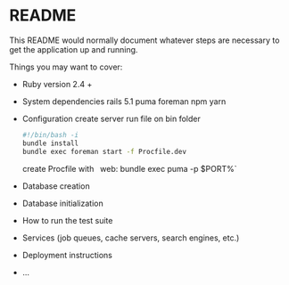 # README

This README would normally document whatever steps are necessary to get the
application up and running.

Things you may want to cover:

* Ruby version
  2.4 +
* System dependencies
  rails 5.1
  puma
  foreman
  npm
  yarn

* Configuration
  create server run file on bin folder
  ```sh
  #!/bin/bash -i
  bundle install
  bundle exec foreman start -f Procfile.dev
  ```

  create Procfile with `
  `web: bundle exec puma -p $PORT%`

* Database creation

* Database initialization

* How to run the test suite

* Services (job queues, cache servers, search engines, etc.)

* Deployment instructions

* ...
